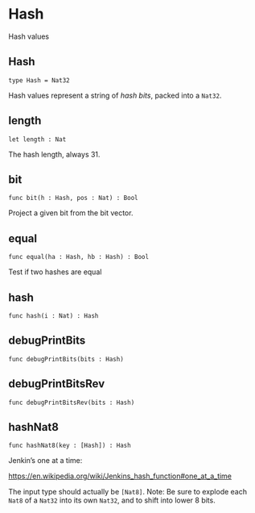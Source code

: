 # Hash

Hash values

## Hash

``` motoko
type Hash = Nat32
```

Hash values represent a string of *hash bits*, packed into a `Nat32`.

## length

``` motoko
let length : Nat
```

The hash length, always 31.

## bit

``` motoko
func bit(h : Hash, pos : Nat) : Bool
```

Project a given bit from the bit vector.

## equal

``` motoko
func equal(ha : Hash, hb : Hash) : Bool
```

Test if two hashes are equal

## hash

``` motoko
func hash(i : Nat) : Hash
```

## debugPrintBits

``` motoko
func debugPrintBits(bits : Hash)
```

## debugPrintBitsRev

``` motoko
func debugPrintBitsRev(bits : Hash)
```

## hashNat8

``` motoko
func hashNat8(key : [Hash]) : Hash
```

Jenkin’s one at a time:

<https://en.wikipedia.org/wiki/Jenkins_hash_function#one_at_a_time>

The input type should actually be `[Nat8]`. Note: Be sure to explode each `Nat8` of a `Nat32` into its own `Nat32`, and to shift into lower 8 bits.
